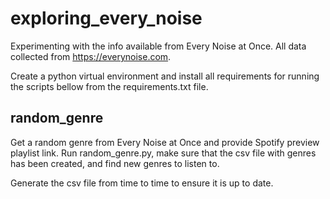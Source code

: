 # exploring_every_noise
Experimenting with the info available from Every Noise at Once. All data collected from https://everynoise.com.

Create a python virtual environment and install all requirements for running the scripts bellow from the requirements.txt file.

## random_genre
Get a random genre from Every Noise at Once and provide Spotify preview playlist link.
Run random_genre.py, make sure that the csv file with genres has been created, and find new genres to listen to.

Generate the csv file from time to time to ensure it is up to date.
